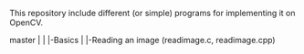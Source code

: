 This repository include different (or simple) programs for implementing it on OpenCV.

master	|
	|
	|-Basics
		|
		|-Reading an image (readimage.c, readimage.cpp)
